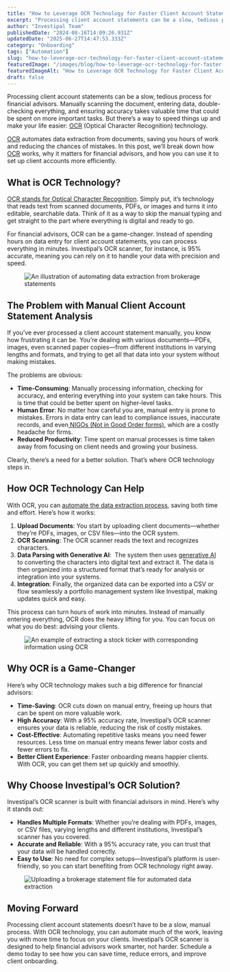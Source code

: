 ```yaml
---
title: "How to Leverage OCR Technology for Faster Client Account Statement Analysis"
excerpt: "Processing client account statements can be a slow, tedious process for financial advisors. Manually scanning the document, entering data, double-checking everything, and ensuring accuracy takes valuable time that could."
author: "Investipal Team"
publishedDate: "2024-08-16T14:09:26.931Z"
updatedDate: "2025-06-27T14:47:53.333Z"
category: "Onboarding"
tags: ["Automation"]
slug: "how-to-leverage-ocr-technology-for-faster-client-account-statement-analysis"
featuredImage: "/images/blog/how-to-leverage-ocr-technology-for-faster-client-account-statement-analysis__hero.png"
featuredImageAlt: "How to Leverage OCR Technology for Faster Client Account Statement Analysis"
draft: false
---
```

<p id="">Processing client account statements can be a slow, tedious process for financial advisors. Manually scanning the document, entering data, double-checking everything, and ensuring accuracy takes valuable time that could be spent on more important tasks. But there’s a way to speed things up and make your life easier: <a href="/features/automated-statement-scanner">OCR</a> (Optical Character Recognition) technology.</p><p id=""><a href="/features/automated-statement-scanner">OCR</a> automates data extraction from documents, saving you hours of work and reducing the chances of mistakes. In this post, we’ll break down how <a href="/features/automated-statement-scanner">OCR</a> works, why it matters for financial advisors, and how you can use it to set up client accounts more efficiently.</p><h2 id="">What is OCR Technology?</h2><p id=""><a rel="noopener noreferrer" target="_blank" href="https://www.adobe.com/acrobat/guides/what-is-ocr.html" id="">OCR stands for Optical Character Recognition</a>. Simply put, it’s technology that reads text from scanned documents, PDFs, or images and turns it into editable, searchable data. Think of it as a way to skip the manual typing and get straight to the part where everything is digital and ready to go.</p><p id="">For financial advisors, OCR can be a game-changer. Instead of spending hours on data entry for client account statements, you can process everything in minutes. Investipal’s OCR scanner, for instance, is 95% accurate, meaning you can rely on it to handle your data with precision and speed.</p><figure id="" class="w-richtext-figure-type-image w-richtext-align-fullwidth" data-rt-type="image" data-rt-align="fullwidth"><div id=""><img src="/images/blog/how-to-leverage-ocr-technology-for-faste__66bf5d969464e3a3261b258b_66bf5b10b2e17620bfc313a4_.png" loading="lazy" alt="An illustration of automating data extraction from brokerage statements" width="auto" height="auto" id=""></div></figure><h2 id="">The Problem with Manual Client Account Statement Analysis</h2><p id="">If you’ve ever processed a client account statement manually, you know how frustrating it can be. You’re dealing with various documents—PDFs, images, even scanned paper copies—from different institutions in varying lengths and formats, and trying to get all that data into your system without making mistakes.</p><p id="">The problems are obvious:</p><ul id=""><li id=""><strong id="">Time-Consuming</strong>: Manually processing information, checking for accuracy, and entering everything into your system can take hours. This is time that could be better spent on higher-level tasks.</li><li id=""><strong id="">Human Error</strong>: No matter how careful you are, manual entry is prone to mistakes. Errors in data entry can lead to compliance issues, inaccurate records, and even<a href="/blog/understanding-nigos-why-theyre-costing-your-firm-and-how-to-reduce-them" id=""> NIGOs (Not in Good Order forms)</a>, which are a costly headache for firms. </li><li id=""><strong id="">Reduced Productivity</strong>: Time spent on manual processes is time taken away from focusing on client needs and growing your business.</li></ul><p id="">Clearly, there’s a need for a better solution. That’s where OCR technology steps in.</p><h2 id="">How OCR Technology Can Help</h2><p id="">With OCR, you can <a href="/blog/using-ocr-technology-to-automate-account-statement-scanning-for-financial-advisors" id="">automate the data extraction process</a>, saving both time and effort. Here’s how it works:</p><ol id=""><li id=""><strong id="">Upload Documents</strong>: You start by uploading client documents—whether they’re PDFs, images, or CSV files—into the OCR system.</li><li id=""><strong id="">OCR Scanning</strong>: The OCR scanner reads the text and recognizes characters.</li><li id=""><strong id="">Data Parsing with Generative AI</strong>: &nbsp;The system then uses <a href="/blog/how-artificial-intelligence-speeds-data-gathering-and-portfolio-analysis-for-financial-advisory-firms" id="">generative AI</a> to converting the characters into digital text and extract it. The data is then organized into a structured format that’s ready for analysis or integration into your systems.</li><li id=""><strong id="">Integration</strong>: Finally, the organized data can be exported into a CSV or flow seamlessly a portfolio management system like Investipal, making updates quick and easy.</li></ol><p id="">This process can turn hours of work into minutes. Instead of manually entering everything, OCR does the heavy lifting for you. You can focus on what you do best: advising your clients. </p><figure id="" class="w-richtext-figure-type-image w-richtext-align-fullwidth" style="max-width:2240px" data-rt-type="image" data-rt-align="fullwidth" data-rt-max-width="2240px"><div id=""><img src="/images/blog/how-to-leverage-ocr-technology-for-faste__66bf5d969464e3a3261b2583_66bf5b23daf03ef045fe8bb9_.png" loading="lazy" alt="An example of extracting a stock ticker with corresponding information using OCR" width="auto" height="auto" id=""></div></figure><h2 id="">Why OCR is a Game-Changer</h2><p id="">Here’s why OCR technology makes such a big difference for financial advisors:</p><ul id=""><li id=""><strong id="">Time-Saving</strong>: OCR cuts down on manual entry, freeing up hours that can be spent on more valuable work.</li><li id=""><strong id="">High Accuracy</strong>: With a 95% accuracy rate, Investipal’s OCR scanner ensures your data is reliable, reducing the risk of costly mistakes.</li><li id=""><strong id="">Cost-Effective</strong>: Automating repetitive tasks means you need fewer resources. Less time on manual entry means fewer labor costs and fewer errors to fix.</li><li id=""><strong id="">Better Client Experience</strong>: Faster onboarding means happier clients. With OCR, you can get them set up quickly and smoothly.</li></ul><h2 id="">Why Choose Investipal’s OCR Solution?</h2><p id="">Investipal’s OCR scanner is built with financial advisors in mind. Here’s why it stands out:</p><ul id=""><li id=""><strong id="">Handles Multiple Formats</strong>: Whether you’re dealing with PDFs, images, or CSV files, varying lengths and different institutions, Investipal’s scanner has you covered.</li><li id=""><strong id="">Accurate and Reliable</strong>: With a 95% accuracy rate, you can trust that your data will be handled correctly.</li><li id=""><strong id="">Easy to Use</strong>: No need for complex setups—Investipal’s platform is user-friendly, so you can start benefiting from OCR technology right away.</li></ul><figure id="" class="w-richtext-figure-type-image w-richtext-align-fullwidth" data-rt-type="image" data-rt-align="fullwidth"><div id=""><img src="/images/blog/how-to-leverage-ocr-technology-for-faste__66bf5d969464e3a3261b258e_66bf5b2c6081aa972b508fd3_.png" loading="lazy" alt="Uploading a brokerage statement file for automated data extraction" width="auto" height="auto" id=""></div></figure><h2 id="">Moving Forward</h2><p id="">Processing client account statements doesn’t have to be a slow, manual process. With OCR technology, you can automate much of the work, leaving you with more time to focus on your clients. Investipal’s OCR scanner is designed to help financial advisors work smarter, not harder. Schedule a demo today to see how you can save time, reduce errors, and improve client onboarding.</p>